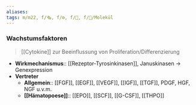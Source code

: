```yaml
---
aliases: 
tags: m/m22, f/🗞️, f/⚙️, f/🧪, f/🧪/Molekül
---
```

### Wachstumsfaktoren
> [[Cytokine]] zur Beeinflussung von Proliferation/Differenzierung
- **Wirkmechanismus**:: [[Rezeptor-Tyrosinkinasen]], Januskinasen → Genexpression
- **Vertreter**
	- **Allgemein**:: [[FGF]], [[EGF]], [[VEGF]], [[IGF]], [[TGF]], PDGF, HGF, NGF u.v.m.
	- **[[Hämatopoese]]**:: [[EPO]], [[SCF]], [[G-CSF]], [[THPO]]